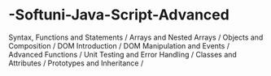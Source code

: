 # -Softuni-Java-Script-Advanced
Syntax, Functions and Statements / Arrays and Nested Arrays / Objects and Composition / DOM Introduction / DOM Manipulation and Events / Advanced Functions / Unit Testing and Error Handling / Classes and Attributes / Prototypes and Inheritance /
